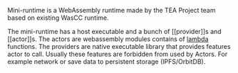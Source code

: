 Mini-runtime is a WebAssembly runtime made by the TEA Project team based on existing WasCC runtime.

The mini-runtime has a host executable and a bunch of [[provider]]s and [[actor]]s. The actors are webassembly modules contains of [lambda](https://en.wikipedia.org/wiki/Lambda_calculus) functions. The providers are native executable library that provides features actor to call. Usually these features are forbidden from used by Actors. For example network or save data to persistent storage (IPFS/OrbitDB).

